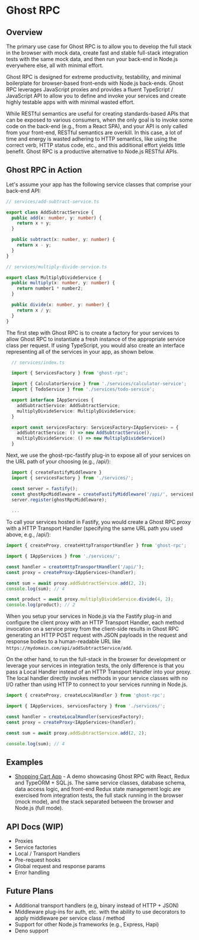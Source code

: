 # Ghost RPC

## Overview

The primary use case for Ghost RPC is to allow you to develop the full stack in the browser with mock data, create fast and stable full-stack integration tests with the same mock data, and then run your back-end in Node.js everywhere else, all with minimal effort.

Ghost RPC is designed for extreme productivity, testability, and minimal boilerplate for browser-based front-ends with Node.js back-ends. Ghost RPC leverages JavaScript proxies and provides a fluent TypeScript / JavaScript API to allow you to define and invoke your services and create highly testable apps with with minimal wasted effort.

While RESTful semantics are useful for creating standards-based APIs that can be exposed to various consumers, when the only goal is to invoke some code on the back-end (e.g., from a React SPA), and your API is only called from your front-end, RESTful semantics are overkill. In this case, a lot of time and energy is wasted adhering to HTTP semantics, like using the correct verb, HTTP status code, etc., and this additional effort yields little benefit. Ghost RPC is a productive alternative to Node.js RESTful APIs.

## Ghost RPC in Action

Let's assume your app has the following service classes that comprise your back-end API:

```typescript
// services/add-subtract-service.ts

export class AddSubtractService {
  public add(x: number, y: number) {
    return x + y;
  }

  public subtract(x: number, y: number) {
    return x - y;
  }
}

// services/multiply-divide-service.ts

export class MultiplyDivideService {
  public multiply(x: number, y: number) {
    return number1 * number2;
  }

  public divide(x: number, y: number) {
    return x / y;
  }
}
```

The first step with Ghost RPC is to create a factory for your services to allow Ghost RPC to instantiate a fresh instance of the appropriate service class per request. If using TypeScript, you would also create an interface representing all of the services in your app, as shown below.

```typescript
  // services/index.ts

  import { ServicesFactory } from 'ghost-rpc';

  import { CalculatorService } from './services/calculator-service';
  import { TodoService } from './services/todo-service';

  export interface IAppServices {
    addSubtractService: AddSubtractService;
    multiplyDivideService: MultiplyDivideService;
  }

  export const servicesFactory: ServicesFactory<IAppServices> = {
    addSubtractService: () => new AddSubtractService(),
    multiplyDivideService: () => new MultiplyDivideService()
  } 
```

Next, we use the ghost-rpc-fastify plug-in to expose all of your services on the URL path of your choosing (e.g., /api/):

```typescript
  import { createFastifyMiddleware }
  import { servicesFactory } from './services/';

  const server = fastify();
  const ghostRpcMiddleware = createFastifyMiddleware('/api/', servicesFactory);
  server.register(ghostRpcMiddleware);
  
  ...
```

To call your services hosted in Fastify, you would create a Ghost RPC proxy with a HTTP Transport Handler (specifying the same URL path you used above, e.g., /api/):

```typescript
import { createProxy, createHttpTransportHandler } from 'ghost-rpc';

import { IAppServices } from './services/';

const handler = createHttpTransportHandler('/api/');
const proxy = createProxy<IAppServices>(handler);

const sum = await proxy.addSubtractService.add(2, 2);
console.log(sum); // 4

const product = await proxy.multiplyDivideService.divide(4, 2);
console.log(product); // 2
```

When you setup your services in Node.js via the Fastify plug-in and configure the client proxy with an HTTP Transport Handler, each method invocation on a service proxy from the client-side results in Ghost RPC generating an HTTP POST request with JSON payloads in the request and response bodies to a human-readable URL like `https://mydomain.com/api/addSubtractService/add`.

On the other hand, to run the full-stack in the browser for development or leverage your services in integration tests, the only difference is that you pass a Local Handler instead of an HTTP Transport Handler into your proxy. The local handler directly invokes methods in your service classes with no I/O rather than using HTTP to connect to your services running in Node.js.

```typescript
import { createProxy, createLocalHandler } from 'ghost-rpc';

import { IAppServices, servicesFactory } from './services/';

const handler = createLocalHandler(servicesFactory);
const proxy = createProxy<IAppServices>(handler);

const sum = await proxy.addSubtractService.add(2, 2);

console.log(sum); // 4
```

## Examples

* [Shopping Cart App](./examples/shopping-cart-app) - A demo showcasing Ghost RPC with React, Redux and TypeORM + SQL.js. The same service classes, database schema, data access logic, and front-end Redux state management logic are exercised from integration tests, the full stack running in the browser (mock mode), and the stack separated between the browser and Node.js (full mode).

## API Docs (WIP)

* Proxies
* Service factories
* Local / Transport Handlers
* Pre-request hooks
* Global request and response params
* Error handling

## Future Plans

* Additional transport handlers (e.g, binary instead of HTTP + JSON)
* Middleware plug-ins for auth, etc. with the ability to use decorators to apply middleware per service class / method
* Support for other Node.js frameworks (e.g., Express, Hapi)
* Deno support